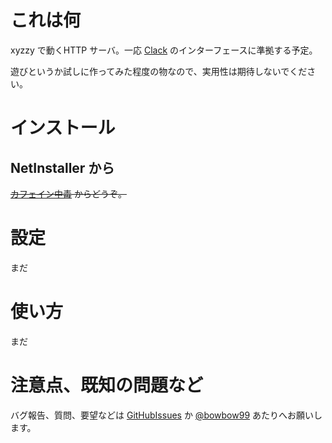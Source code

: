 これは何
========
xyzzy で動くHTTP サーバ。一応 [Clack] のインターフェースに準拠する予定。

  [Clack]: http://clacklisp.org/

遊びというか試しに作ってみた程度の物なので、実用性は期待しないでください。

インストール
============

NetInstaller から
-----------------
<del>[カフェイン中毒] からどうぞ。</del>

  [カフェイン中毒]: http://bowbow99.sakura.ne.jp/xyzzy/packages.l

設定
====
まだ

使い方
======
まだ

注意点、既知の問題など
======================

バグ報告、質問、要望などは [GitHubIssues] か [@bowbow99] あたりへお願いします。

  [GitHubIssues]: http://github.com/bowbow99/xyzzy.xlack/issues
  [@bowbow99]: http://twitter.com/bowbow99
